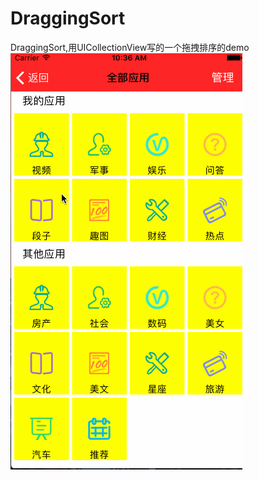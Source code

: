 # DraggingSort
DraggingSort,用UICollectionView写的一个拖拽排序的demo
![拖拽排序](https://github.com/WindFlyCloud/DraggingSort/blob/master/Demo%E6%95%88%E6%9E%9C.gif)
